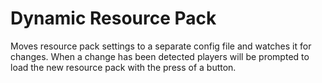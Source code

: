 # Dynamic Resource Pack

Moves resource pack settings to a separate config file and watches it for changes. When a change has been detected players will be prompted to load the new resource pack with the press of a button.